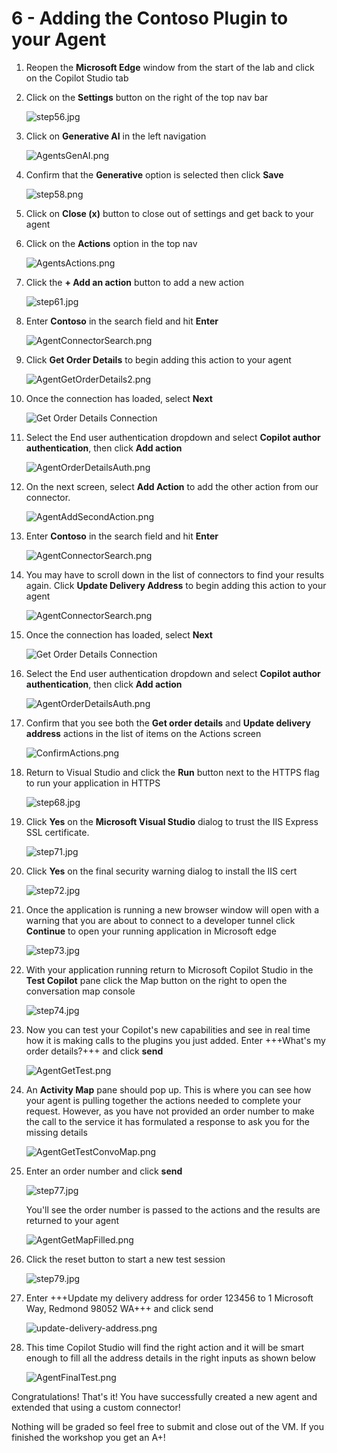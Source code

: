 # 6 - Adding the Contoso Plugin to your Agent

1. Reopen the **Microsoft Edge** window from the start of the lab and click on the Copilot Studio tab

1. Click on the **Settings** button on the right of the top nav bar

    ![step56.jpg](./images/instructions273634/step56.jpg)

1. Click on **Generative AI** in the left navigation

    ![AgentsGenAI.png](./images/generative-ai.png)

1. Confirm that the **Generative** option is selected then click **Save**

    ![step58.png](./images/instructions273634/step58.png)

1. Click on **Close (x)** button to close out of settings and get back to your agent

1. Click on the **Actions** option in the top nav

    ![AgentsActions.png](./images/instructions273634/step60.jpg)

1. Click the **+ Add an action** button to add a new action

    ![step61.jpg](./images/instructions273634/step61.jpg)

1. Enter **Contoso** in the search field and hit **Enter**

    ![AgentConnectorSearch.png](./images/search-actions.png)

1. Click **Get Order Details** to begin adding this action to your agent

    ![AgentGetOrderDetails2.png](./images/select-get-order-details.png)

1. Once the connection has loaded, select **Next**

    ![Get Order Details Connection](./images/get-order-details-connection.png)

1. Select the End user authentication dropdown and select **Copilot author authentication**, then click **Add action**

    ![AgentOrderDetailsAuth.png](./images/get-order-details-auth.png)

1. On the next screen, select **Add Action** to add the other action from our connector.

    ![AgentAddSecondAction.png](./images/add-action.png)

1. Enter **Contoso** in the search field and hit **Enter**

    ![AgentConnectorSearch.png](./images/search-actions.png)

1. You may have to scroll down in the list of connectors to find your results again. Click **Update Delivery Address** to begin adding this action to your agent

    ![AgentConnectorSearch.png](./images/select-update-delivery-address.png)

1. Once the connection has loaded, select **Next**

    ![Get Order Details Connection](./images/update-delivery-address-connection.png)

1. Select the End user authentication dropdown and select **Copilot author authentication**, then click **Add action**

    ![AgentOrderDetailsAuth.png](./images/update-delivery-address-auth.png)

1. Confirm that you see both the **Get order details** and **Update delivery address** actions in the list of items on the Actions screen

    ![ConfirmActions.png](./images/confirm-actions.png)

1. Return to Visual Studio and click the **Run** button next to the HTTPS flag to run your application in HTTPS

    ![step68.jpg](./images/instructions273634/step68.jpg)

1. Click **Yes** on the **Microsoft Visual Studio** dialog to trust the IIS Express SSL certificate.

    ![step71.jpg](./images/instructions273634/step71.jpg)

1. Click **Yes** on the final security warning dialog to install the IIS cert

    ![step72.jpg](./images/instructions273634/step72.jpg)

1. Once the application is running a new browser window will open with a warning that you are about to connect to a developer tunnel click **Continue** to open your running application in Microsoft edge

    ![step73.jpg](./images/instructions273634/step73.jpg)

1. With your application running return to Microsoft Copilot Studio in the **Test Copilot** pane click the Map button on the right to open the conversation map console

    ![step74.jpg](./images/instructions273634/step74.jpg)

1. Now you can test your Copilot's new capabilities and see in real time how it is making calls to the plugins you just added. Enter +++What's my order details?+++ and click **send**

    ![AgentGetTest.png](./images/instructions273634/step75.jpg)

1. An **Activity Map** pane should pop up. This is where you can see how your agent is pulling together the actions needed to complete your request. However, as you have not provided an order number to make the call to the service it has formulated a response to ask you for the missing details

    ![AgentGetTestConvoMap.png](./images/activity-map-get-order-details.png)

1. Enter an order number and click **send**

    ![step77.jpg](./images/instructions273634/step77.jpg)

    You'll see the order number is passed to the actions and the results are returned to your agent

    ![AgentGetMapFilled.png](./images/activity-map-get-order-details-filled.png)

1. Click the reset button to start a new test session

    ![step79.jpg](./images/refresh-session.png)

1. Enter +++Update my delivery address for order 123456 to 1 Microsoft Way, Redmond 98052 WA+++ and click send

    ![update-delivery-address.png](./images/instructions273634/update-delivery-address.png)

1. This time Copilot Studio will find the right action and it will be smart enough to fill all the address details in the right inputs as shown below

    ![AgentFinalTest.png](./images/update-delivery-address-test.png)

Congratulations! That's it! You have successfully created a new agent and extended that using a custom connector! 

Nothing will be graded so feel free to submit and close out of the VM. If you finished the workshop you get an A+!
